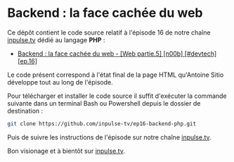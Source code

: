 # Backend : la face cachée du web

Ce dépôt contient le code source relatif à l'épisode 16 de notre chaîne [inpulse.tv](https://www.inpulse.tv) dédié au langage **PHP** :
- [Backend : la face cachée du web - [Web partie.5]  [n00b]  [#devtech]  [ep.16]](https://www.youtube.com/watch?v=z8pq-WgCGVw)

Le code présent correspond à l'état final de la page HTML qu'Antoine Sitio développe tout au long de l'épisode.

Pour télécharger et installer le code source il suffit d'exécuter la commande suivante dans un terminal Bash ou Powershell depuis le dossier de destination :
```bash
git clone https://github.com/inpulse-tv/ep16-backend-php.git
```
Puis de suivre les instructions de l'épisode sur notre chaîne [inpulse.tv](https://www.inpulse.tv).

Bon visionage et à bientôt sur [inpulse.tv](https://www.inpulse.tv).
